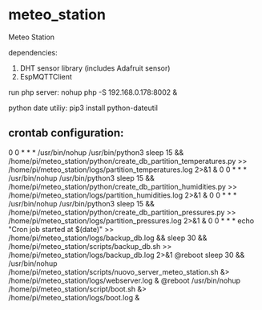 # meteo_station
Meteo Station

dependencies:
1. DHT sensor library (includes Adafruit sensor)
2. EspMQTTClient

run php server:
nohup php -S 192.168.0.178:8002 &

python date utiliy:
pip3 install python-dateutil

crontab configuration:
----------------------------
0 0 * * * /usr/bin/nohup /usr/bin/python3 sleep 15 && /home/pi/meteo_station/python/create_db_partition_temperatures.py >> /home/pi/meteo_station/logs/partition_temperatures.log 2>&1 & 
0 0 * * * /usr/bin/nohup /usr/bin/python3 sleep 15 && /home/pi/meteo_station/python/create_db_partition_humidities.py >> /home/pi/meteo_station/logs/partition_humidities.log 2>&1 &
0 0 * * * /usr/bin/nohup /usr/bin/python3 sleep 15 && /home/pi/meteo_station/python/create_db_partition_pressures.py >> /home/pi/meteo_station/logs/partition_pressures.log 2>&1 &
0 0 * * * echo "Cron job started at $(date)" >> /home/pi/meteo_station/logs/backup_db.log && sleep 30 && /home/pi/meteo_station/scripts/backup_db.sh >> /home/pi/meteo_station/logs/backup_db.log 2>&1
@reboot sleep 30 && /usr/bin/nohup /home/pi/meteo_station/scripts/nuovo_server_meteo_station.sh &> /home/pi/meteo_station/logs/webserver.log &
@reboot /usr/bin/nohup /home/pi/meteo_station/script/boot.sh &> /home/pi/meteo_station/logs/boot.log &


